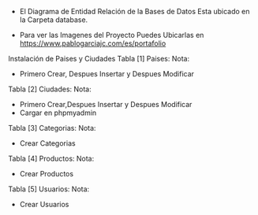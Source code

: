
- El Diagrama de Entidad Relación de la Bases de Datos Esta ubicado en la Carpeta database.

- Para ver las Imagenes del Proyecto Puedes Ubicarlas en https://www.pablogarciajc.com/es/portafolio


Instalación de Paises y Ciudades
Tabla [1] Paises: 
Nota:
- Primero Crear, Despues Insertar y Despues Modificar

Tabla [2] Ciudades: 
Nota: 
- Primero Crear,Despues Insertar y Despues Modificar
- Cargar en phpmyadmin

Tabla [3] Categorias: 
Nota:
- Crear Categorias

Tabla [4] Productos: 
Nota: 
- Crear Productos

Tabla [5] Usuarios: 
Nota: 
- Crear Usuarios
